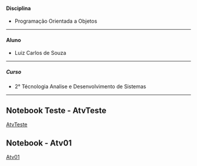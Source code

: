 #### Disciplina
* Programação Orientada a Objetos
**********************
#### Aluno
   * Luiz Carlos de Souza
**********************
##### Curso
   * 2° Técnologia Analise e Desenvolvimento de Sistemas   
**********************
## Notebook Teste - AtvTeste
[AtvTeste](https://github.com/lcsouzacvel/IFPR_CVEL/blob/main/poo/AtvTeste/nootebook/AtividadeTeste.ipynb)

## Notebook - Atv01
[Atv01](https://github.com/lcsouzacvel/IFPR_CVEL/blob/main/poo/Atv01/nootebook/AtividadeTeste.ipynb)
